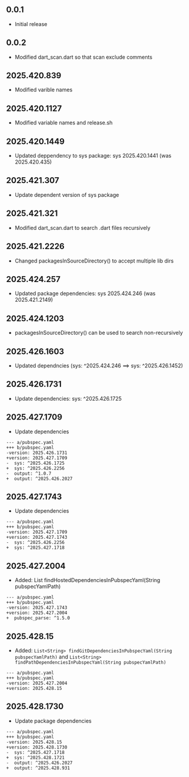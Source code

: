 ## 0.0.1

- Initial release

## 0.0.2

- Modified dart_scan.dart so that scan exclude comments

## 2025.420.839

- Modified varible names

## 2025.420.1127

- Modified variable names and release.sh

## 2025.420.1449

- Updated deppendency to sys package: sys 2025.420.1441 (was 2025.420.435)

## 2025.421.307

- Update dependent version of sys package

## 2025.421.321

- Modified dart_scan.dart to search .dart files recursively

## 2025.421.2226

- Changed packagesInSourceDirectory() to accept multiple lib dirs

## 2025.424.257

- Updated package dependencies: sys 2025.424.246 (was 2025.421.2149)

## 2025.424.1203

- packagesInSourceDirectory() can be used to search non-recursively

## 2025.426.1603

- Updated dependncies (sys: ^2025.424.246 ==> sys: ^2025.426.1452)

## 2025.426.1731

- Update dependencies: sys: ^2025.426.1725

## 2025.427.1709

- Update dependencies

```
--- a/pubspec.yaml
+++ b/pubspec.yaml
-version: 2025.426.1731
+version: 2025.427.1709
-  sys: ^2025.426.1725
+  sys: ^2025.426.2256
-  output: ^1.0.7
+  output: ^2025.426.2027
```

## 2025.427.1743

- Update dependencies

```
--- a/pubspec.yaml
+++ b/pubspec.yaml
-version: 2025.427.1709
+version: 2025.427.1743
-  sys: ^2025.426.2256
+  sys: ^2025.427.1718
```

## 2025.427.2004

- Added: List<String> findHostedDependenciesInPubspecYaml(String pubspecYamlPath)

```
--- a/pubspec.yaml
+++ b/pubspec.yaml
-version: 2025.427.1743
+version: 2025.427.2004
+  pubspec_parse: ^1.5.0
```

## 2025.428.15

- Added: `List<String> findGitDependenciesInPubspecYaml(String pubspecYamlPath)` and `List<String> findPathDependenciesInPubspecYaml(String pubspecYamlPath)`

```
--- a/pubspec.yaml
+++ b/pubspec.yaml
-version: 2025.427.2004
+version: 2025.428.15
```

## 2025.428.1730

- Update package dependencies

```
--- a/pubspec.yaml
+++ b/pubspec.yaml
-version: 2025.428.15
+version: 2025.428.1730
-  sys: ^2025.427.1718
+  sys: ^2025.428.1721
-  output: ^2025.426.2027
+  output: ^2025.428.931
```

